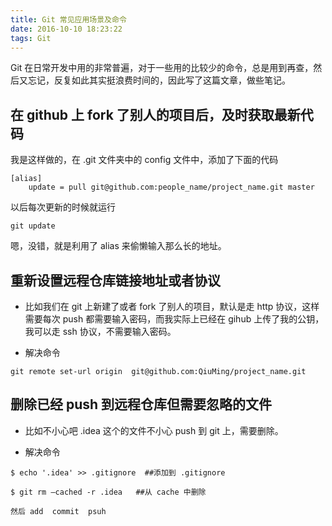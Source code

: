 ```yaml
---
title: Git 常见应用场景及命令
date: 2016-10-10 18:23:22
tags: Git
---
```


Git 在日常开发中用的非常普遍，对于一些用的比较少的命令，总是用到再查，然后又忘记，反复如此其实挺浪费时间的，因此写了这篇文章，做些笔记。


<!--more-->

## 在 github 上 fork 了别人的项目后，及时获取最新代码
我是这样做的，在 .git 文件夹中的 config  文件中，添加了下面的代码
```
[alias]
    update = pull git@github.com:people_name/project_name.git master
```
以后每次更新的时候就运行
```
git update 
```
嗯，没错，就是利用了 alias  来偷懒输入那么长的地址。

## 重新设置远程仓库链接地址或者协议

* 比如我们在 git 上新建了或者 fork 了别人的项目，默认是走 http 协议，这样需要每次 push 都需要输入密码，而我实际上已经在 gihub 上传了我的公钥，我可以走 ssh 协议，不需要输入密码。

* 解决命令
```
git remote set-url origin  git@github.com:QiuMing/project_name.git
```

## 删除已经 push 到远程仓库但需要忽略的文件

* 比如不小心吧 .idea 这个的文件不小心 push 到 git 上，需要删除。

* 解决命令
```
$ echo '.idea' >> .gitignore  ##添加到 .gitignore

$ git rm —cached -r .idea   ##从 cache 中删除

然后 add  commit  psuh
```

